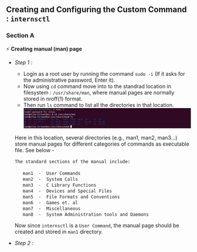 ## Creating and Configuring the Custom Command : `internsctl`
### Section A
⚡ **Creating manual (man) page**
- *Step 1 :* 
  * Login as a root user by running the command `sudo -i` (If it asks for the administrative password, Enter it).
  * Now using `cd` command move into to the standrad location in filesystem : `/usr/share/man`, where manual pages are normally stored in nroff(1) format.
  * Then run `ls` command to list all the directories in that location.
  \
    <img src = "/images/img_1.png">
  
  Here in this location, several directories (e.g., man1, man2, man3...) store manual pages for different categories of commands as executable file. See below -
  
   ```
   The standard sections of the manual include:

      man1  -  User Commands
      man2  -  System Calls
      man3  -  C Library Functions
      man4  -  Devices and Special Files
      man5  -  File Formats and Conventions
      man6  -  Games et. al
      man7  -  Miscellaneous
      man8  -  System Administration tools and Daemons
   ```
   Now since `internsctl` is a `User Command`, the manual page should be created and stored in `man1` directory.
   
- *Step 2 :* 
